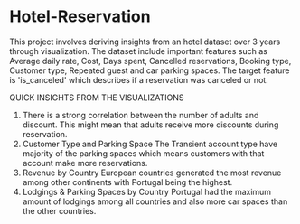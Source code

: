 # Hotel-Reservation
This project involves deriving insights from an hotel dataset over 3 years through visualization. 
The dataset include important features such as Average daily rate, Cost, Days spent, Cancelled reservations, Booking type, Customer type, Repeated guest and car parking spaces.
The target feature is 'is_canceled' which describes if a reservation was canceled or not.

QUICK INSIGHTS FROM THE VISUALIZATIONS
1. There is a strong correlation between the number of adults and discount.
This might mean that adults receive more discounts during reservation.
2. Customer Type and Parking Space
The Transient account type have majority of the parking spaces which means customers with that account make more reservations.
3. Revenue by Country
European countries generated the most revenue among other continents with Portugal being the highest.
4. Lodgings & Parking Spaces by Country
Portugal had the maximum amount of lodgings among all countries and also more car spaces than the other countries.
